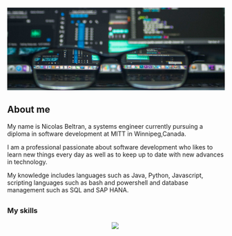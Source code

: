 ![](./assets/banner.png)
## About me

My name is Nicolas Beltran, a systems engineer currently pursuing
a diploma in software development at MITT in Winnipeg,Canada.

I am a professional passionate about software development who likes 
to learn new things every day as well as to keep up to date with 
new advances in technology.

My knowledge includes languages such as Java, Python, Javascript, 
scripting languages such as bash and powershell 
and database management such as SQL and SAP HANA. 

##

### My skills

<p align="center">
  <img src="https://img.shields.io/badge/code-javascript-informational?style=for-the-badge&logo=javascript&logoColor=#F7DF1E"/>&nbsp;
<p/>

##

